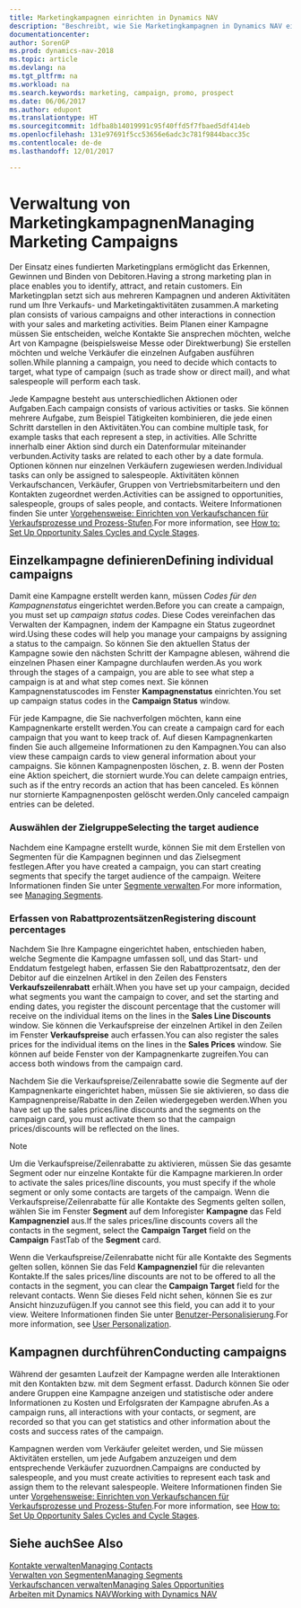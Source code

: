 ```yaml
---
title: Marketingkampagnen einrichten in Dynamics NAV
description: "Beschreibt, wie Sie Marketingkampagnen in Dynamics NAV einrichten und ausführen, um potenzielle Kunden zu identifizieren und Kunden zu behalten."
documentationcenter: 
author: SorenGP
ms.prod: dynamics-nav-2018
ms.topic: article
ms.devlang: na
ms.tgt_pltfrm: na
ms.workload: na
ms.search.keywords: marketing, campaign, promo, prospect
ms.date: 06/06/2017
ms.author: edupont
ms.translationtype: HT
ms.sourcegitcommit: 1dfba8b14019991c95f40ffd5f7fbaed5df414eb
ms.openlocfilehash: 131e97691f5cc53656e6adc3c781f9844bacc35c
ms.contentlocale: de-de
ms.lasthandoff: 12/01/2017

---
```

# <a name="managing-marketing-campaigns"></a><span data-ttu-id="32641-103">Verwaltung von Marketingkampagnen</span><span class="sxs-lookup"><span data-stu-id="32641-103">Managing Marketing Campaigns</span></span>
<span data-ttu-id="32641-104">Der Einsatz eines fundierten Marketingplans ermöglicht das Erkennen, Gewinnen und Binden von Debitoren.</span><span class="sxs-lookup"><span data-stu-id="32641-104">Having a strong marketing plan in place enables you to identify, attract, and retain customers.</span></span> <span data-ttu-id="32641-105">Ein Marketingplan setzt sich aus mehreren Kampagnen und anderen Aktivitäten rund um Ihre Verkaufs- und Marketingaktivitäten zusammen.</span><span class="sxs-lookup"><span data-stu-id="32641-105">A marketing plan consists of various campaigns and other interactions in connection with your sales and marketing activities.</span></span> <span data-ttu-id="32641-106">Beim Planen einer Kampagne müssen Sie entscheiden, welche Kontakte Sie ansprechen möchten, welche Art von Kampagne (beispielsweise Messe oder Direktwerbung) Sie erstellen möchten und welche Verkäufer die einzelnen Aufgaben ausführen sollen.</span><span class="sxs-lookup"><span data-stu-id="32641-106">While planning a campaign, you need to decide which contacts to target, what type of campaign (such as trade show or direct mail), and what salespeople will perform each task.</span></span>

<span data-ttu-id="32641-107">Jede Kampagne besteht aus unterschiedlichen Aktionen oder Aufgaben.</span><span class="sxs-lookup"><span data-stu-id="32641-107">Each campaign consists of various activities or tasks.</span></span> <span data-ttu-id="32641-108">Sie können mehrere Aufgabe, zum Beispiel Tätigkeiten kombinieren, die jede einen Schritt darstellen in den Aktivitäten.</span><span class="sxs-lookup"><span data-stu-id="32641-108">You can combine multiple task, for example tasks that each represent a step, in activities.</span></span> <span data-ttu-id="32641-109">Alle Schritte innerhalb einer Aktion sind durch ein Datenformular miteinander verbunden.</span><span class="sxs-lookup"><span data-stu-id="32641-109">Activity tasks are related to each other by a date formula.</span></span> <span data-ttu-id="32641-110">Optionen können nur einzelnen Verkäufern zugewiesen werden.</span><span class="sxs-lookup"><span data-stu-id="32641-110">Individual tasks can only be assigned to salespeople.</span></span> <span data-ttu-id="32641-111">Aktivitäten können Verkaufschancen, Verkäufer, Gruppen von Vertriebsmitarbeitern und den Kontakten zugeordnet werden.</span><span class="sxs-lookup"><span data-stu-id="32641-111">Activities can be assigned to opportunities, salespeople, groups of sales people, and contacts.</span></span> <span data-ttu-id="32641-112">Weitere Informationen finden Sie unter [Vorgehensweise: Einrichten von Verkaufschancen für Verkaufsprozesse und Prozess-Stufen](marketing-how-setup-opportunity-sales-cycles-stages.md).</span><span class="sxs-lookup"><span data-stu-id="32641-112">For more information, see [How to: Set Up Opportunity Sales Cycles and Cycle Stages](marketing-how-setup-opportunity-sales-cycles-stages.md).</span></span>

## <a name="defining-individual-campaigns"></a><span data-ttu-id="32641-113">Einzelkampagne definieren</span><span class="sxs-lookup"><span data-stu-id="32641-113">Defining individual campaigns</span></span>
<span data-ttu-id="32641-114">Damit eine Kampagne erstellt werden kann, müssen *Codes für den Kampagnenstatus* eingerichtet werden.</span><span class="sxs-lookup"><span data-stu-id="32641-114">Before you can create a campaign, you must set up *campaign status codes*.</span></span> <span data-ttu-id="32641-115">Diese Codes vereinfachen das Verwalten der Kampagnen, indem der Kampagne ein Status zugeordnet wird.</span><span class="sxs-lookup"><span data-stu-id="32641-115">Using these codes will help you manage your campaigns by assigning a status to the campaign.</span></span> <span data-ttu-id="32641-116">So können Sie den aktuellen Status der Kampagne sowie den nächsten Schritt der Kampagne ablesen, während die einzelnen Phasen einer Kampagne durchlaufen werden.</span><span class="sxs-lookup"><span data-stu-id="32641-116">As you work through the stages of a campaign, you are able to see what step a campaign is at and what step comes next.</span></span> <span data-ttu-id="32641-117">Sie können Kampagnenstatuscodes im Fenster **Kampagnenstatus** einrichten.</span><span class="sxs-lookup"><span data-stu-id="32641-117">You set up campaign status codes in the **Campaign Status** window.</span></span>

<span data-ttu-id="32641-118">Für jede Kampagne, die Sie nachverfolgen möchten, kann eine Kampagnenkarte erstellt werden.</span><span class="sxs-lookup"><span data-stu-id="32641-118">You can create a campaign card for each campaign that you want to keep track of.</span></span> <span data-ttu-id="32641-119">Auf diesen Kampagnenkarten finden Sie auch allgemeine Informationen zu den Kampagnen.</span><span class="sxs-lookup"><span data-stu-id="32641-119">You can also view these campaign cards to view general information about your campaigns.</span></span>
<span data-ttu-id="32641-120">Sie können Kampagnenposten löschen, z. B. wenn der Posten eine Aktion speichert, die storniert wurde.</span><span class="sxs-lookup"><span data-stu-id="32641-120">You can delete campaign entries, such as if the entry records an action that has been canceled.</span></span> <span data-ttu-id="32641-121">Es können nur stornierte Kampagnenposten gelöscht werden.</span><span class="sxs-lookup"><span data-stu-id="32641-121">Only canceled campaign entries can be deleted.</span></span>

### <a name="selecting-the-target-audience"></a><span data-ttu-id="32641-122">Auswählen der Zielgruppe</span><span class="sxs-lookup"><span data-stu-id="32641-122">Selecting the target audience</span></span>
<span data-ttu-id="32641-123">Nachdem eine Kampagne erstellt wurde, können Sie mit dem Erstellen von Segmenten für die Kampagnen beginnen und das Zielsegment festlegen.</span><span class="sxs-lookup"><span data-stu-id="32641-123">After you have created a campaign, you can start creating segments that specify the target audience of the campaign.</span></span> <span data-ttu-id="32641-124">Weitere Informationen finden Sie unter [Segmente verwalten](marketing-segments.md).</span><span class="sxs-lookup"><span data-stu-id="32641-124">For more information, see [Managing Segments](marketing-segments.md).</span></span>

### <a name="registering-discount-percentages"></a><span data-ttu-id="32641-125">Erfassen von Rabattprozentsätzen</span><span class="sxs-lookup"><span data-stu-id="32641-125">Registering discount percentages</span></span>
<span data-ttu-id="32641-126">Nachdem Sie Ihre Kampagne eingerichtet haben, entschieden haben, welche Segmente die Kampagne umfassen soll, und das Start- und Enddatum festgelegt haben, erfassen Sie den Rabattprozentsatz, den der Debitor auf die einzelnen Artikel in den Zeilen des Fensters **Verkaufszeilenrabatt** erhält.</span><span class="sxs-lookup"><span data-stu-id="32641-126">When you have set up your campaign, decided what segments you want the campaign to cover, and set the starting and ending dates, you register the discount percentage that the customer will receive on the individual items on the lines in the **Sales Line Discounts** window.</span></span> <span data-ttu-id="32641-127">Sie können die Verkaufspreise der einzelnen Artikel in den Zeilen im Fenster **Verkaufspreise** auch erfassen.</span><span class="sxs-lookup"><span data-stu-id="32641-127">You can also register the sales prices for the individual items on the lines in the **Sales Prices** window.</span></span> <span data-ttu-id="32641-128">Sie können auf beide Fenster von der Kampagnenkarte zugreifen.</span><span class="sxs-lookup"><span data-stu-id="32641-128">You can access both windows from the campaign card.</span></span>

 <span data-ttu-id="32641-129">Nachdem Sie die Verkaufspreise/Zeilenrabatte sowie die Segmente auf der Kampagnenkarte eingerichtet haben, müssen Sie sie aktivieren, so dass die Kampagnenpreise/Rabatte in den Zeilen wiedergegeben werden.</span><span class="sxs-lookup"><span data-stu-id="32641-129">When you have set up the sales prices/line discounts and the segments on the campaign card, you must activate them so that the campaign prices/discounts will be reflected on the lines.</span></span>

> [!NOTE]  
>   <span data-ttu-id="32641-130">Um die Verkaufspreise/Zeilenrabatte zu aktivieren, müssen Sie das gesamte Segment oder nur einzelne Kontakte für die Kampagne markieren.</span><span class="sxs-lookup"><span data-stu-id="32641-130">In order to activate the sales prices/line discounts, you must specify if the whole segment or only some contacts are targets of the campaign.</span></span> <span data-ttu-id="32641-131">Wenn die Verkaufspreise/Zeilenrabatte für alle Kontakte des Segments gelten sollen, wählen Sie im Fenster **Segment** auf dem Inforegister **Kampagne** das Feld **Kampagnenziel** aus.</span><span class="sxs-lookup"><span data-stu-id="32641-131">If the sales prices/line discounts covers all the contacts in the segment, select the **Campaign Target** field on the **Campaign** FastTab of the **Segment** card.</span></span>

<span data-ttu-id="32641-132">Wenn die Verkaufspreise/Zeilenrabatte nicht für alle Kontakte des Segments gelten sollen, können Sie das Feld **Kampagnenziel** für die relevanten Kontakte.</span><span class="sxs-lookup"><span data-stu-id="32641-132">If the sales prices/line discounts are not to be offered to all the contacts in the segment, you can clear the **Campaign Target** field for the relevant contacts.</span></span> <span data-ttu-id="32641-133">Wenn Sie dieses Feld nicht sehen, können Sie es zur Ansicht hinzuzufügen.</span><span class="sxs-lookup"><span data-stu-id="32641-133">If you cannot see this field, you can add it to your view.</span></span> <span data-ttu-id="32641-134">Weitere Informationen finden Sie unter [Benutzer-Personalisierung](ui-user-personalization.md).</span><span class="sxs-lookup"><span data-stu-id="32641-134">For more information, see [User Personalization](ui-user-personalization.md).</span></span>

## <a name="conducting-campaigns"></a><span data-ttu-id="32641-135">Kampagnen durchführen</span><span class="sxs-lookup"><span data-stu-id="32641-135">Conducting campaigns</span></span>
<span data-ttu-id="32641-136">Während der gesamten Laufzeit der Kampagne werden alle Interaktionen mit den Kontakten bzw. mit dem Segment erfasst. Dadurch können Sie oder andere Gruppen eine Kampagne anzeigen und statistische oder andere Informationen zu Kosten und Erfolgsraten der Kampagne abrufen.</span><span class="sxs-lookup"><span data-stu-id="32641-136">As a campaign runs, all interactions with your contacts, or segment, are recorded so that you can get statistics and other information about the costs and success rates of the campaign.</span></span>

<span data-ttu-id="32641-137">Kampagnen werden vom Verkäufer geleitet werden, und Sie müssen Aktivitäten erstellen, um jede Aufgabem  anzuzeigen und dem entsprechende Verkäufer zuzuordnen.</span><span class="sxs-lookup"><span data-stu-id="32641-137">Campaigns are conducted by salespeople, and you must create activities to represent each task and assign them to the relevant salespeople.</span></span> <span data-ttu-id="32641-138">Weitere Informationen finden Sie unter [Vorgehensweise: Einrichten von Verkaufschancen für Verkaufsprozesse und Prozess-Stufen](marketing-how-setup-opportunity-sales-cycles-stages.md).</span><span class="sxs-lookup"><span data-stu-id="32641-138">For more information, see [How to: Set Up Opportunity Sales Cycles and Cycle Stages](marketing-how-setup-opportunity-sales-cycles-stages.md).</span></span>

## <a name="see-also"></a><span data-ttu-id="32641-139">Siehe auch</span><span class="sxs-lookup"><span data-stu-id="32641-139">See Also</span></span>
[<span data-ttu-id="32641-140">Kontakte verwalten</span><span class="sxs-lookup"><span data-stu-id="32641-140">Managing Contacts</span></span>](marketing-contacts.md)  
[<span data-ttu-id="32641-141">Verwalten von Segmenten</span><span class="sxs-lookup"><span data-stu-id="32641-141">Managing Segments</span></span>](marketing-segments.md)  
[<span data-ttu-id="32641-142">Verkaufschancen verwalten</span><span class="sxs-lookup"><span data-stu-id="32641-142">Managing Sales Opportunities</span></span>](marketing-manage-sales-opportunities.md)  
[<span data-ttu-id="32641-143">Arbeiten mit Dynamics NAV</span><span class="sxs-lookup"><span data-stu-id="32641-143">Working with Dynamics NAV</span></span>](ui-work-product.md)  

